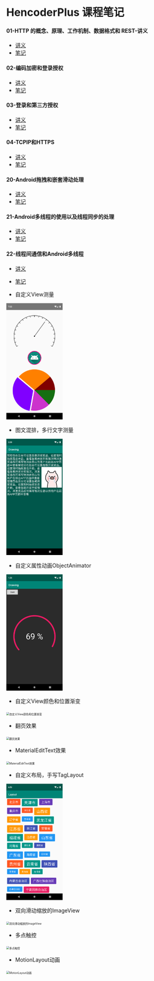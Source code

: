 # HencoderPlus 课程笔记

#### 01-HTTP 的概念、原理、工作机制、数据格式和 REST-讲义
- [讲义](./note/01-HTTP工作原理.pdf "HTTP原理") 
- [笔记](./note/01-HTTP工作原理.md "HTTP原理")

#### 02-编码加密和登录授权
- [讲义](./note/02-编码加密和登录授权.pdf "编码加密和登录授权") 
- [笔记](./note/02-编码加密和登录授权.md "编码加密和登录授权")

#### 03-登录和第三方授权
- [讲义](./note/03-登录和第三方授权.pdf "登录和第三方授权") 
- [笔记](./note/03-登录和第三方授权.md "登录和第三方授权")

#### 04-TCPIP和HTTPS
- [讲义](./note/04-TCPIP和HTTPS.pdf "TCPIP和HTTPS") 
- [笔记](./note/04-TCPIP和HTTPS.md "TCPIP和HTTPS")

#### 20-Android拖拽和嵌套滑动处理
- [讲义](./note/20-拖拽和嵌套滑动.pdf "拖拽和滑动嵌套") 
- [笔记](./note/20-拖拽和嵌套滑动.md "拖拽和滑动嵌套") 

#### 21-Android多线程的使用以及线程同步的处理
- [讲义](./note/21-多线程和线程同步.pdf "多线程和线程同步") 
- [笔记](./note/21-多线程和线程同步.md "多线程和线程同步") 

#### 22-线程间通信和Android多线程
- [讲义](./note/22-线程间通信和Android多线程.pdf "线程间通信和Android多线程") 
- [笔记](./note/22-线程间通信和Android多线程 "线程间通信和Android多线程") 





- 自定义View测量
<img src="./images/img1.png" alt="自定义View测量" style="zoom:30%;" />



- 图文混排，多行文字测量
<img src="./images/img2.png" alt="图文混排，多行文字测量" style="zoom:30%;" />



- 自定义属性动画ObjectAnimator
<img src="./images/img3.png" alt="自定义属性动画ObjectAnimator" style="zoom:30%;" />



- 自定义View颜色和位置渐变
<img src="./images/img4.gif" alt="自定义View颜色和位置渐变" style="zoom:50%;" />



- 翻页效果
<img src="./images/img5.gif" alt="翻页效果" style="zoom:50%;" />



- MaterialEditText效果
<img src="./images/img6.gif" alt="MaterialEditText效果" style="zoom:50%;" />



- 自定义布局，手写TagLayout
<img src="./images/img7.png" alt="自定义布局，手写TagLayout" style="zoom:30%;" />



- 双向滑动缩放的ImageView
<img src="./images/img8.gif" alt="双向滑动缩放的ImageView" style="zoom:50%;" />



- 多点触控
<img src="./images/img9.gif" alt="多点触控" style="zoom:50%;" />



- MotionLayout动画
<img src="./images/img10.gif" alt="MotionLayout动画" style="zoom:50%;" />

